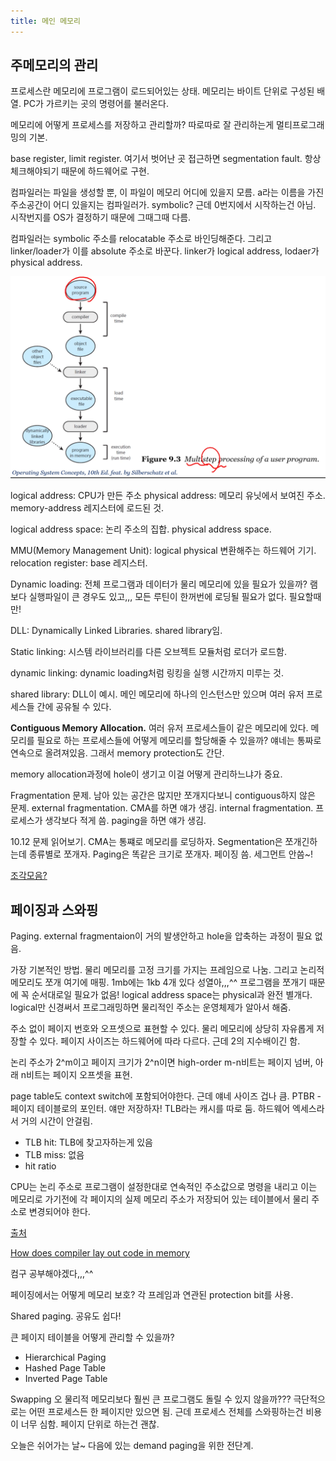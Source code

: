 ```yaml
---
title: 메인 메모리
---
```


## 주메모리의 관리

프로세스란 메모리에 프로그램이 로드되어있는 상태. 메모리는 바이트 단위로 구성된 배열. PC가 가르키는 곳의 명령어를 불러온다. 

메모리에 어떻게 프로세스를 저장하고 관리할까? 따로따로 잘 관리하는게 멀티프로그래밍의 기본. 

base register, limit register. 여기서 벗어난 곳 접근하면 segmentation fault. 항상 체크해야되기 때문에 하드웨어로 구현.

컴파일러는 파일을 생성할 뿐, 이 파일이 메모리 어디에 있을지 모름. a라는 이름을 가진 주소공간이 어디 있을지는 컴파일러가. symbolic? 근데 0번지에서 시작하는건 아님. 시작번지를 OS가 결정하기 때문에 그때그때 다름. 

컴파일러는 symbolic 주소를 relocatable 주소로 바인딩해준다. 그리고 linker/loader가 이를 absolute 주소로 바꾼다. linker가 logical address, lodaer가 physical address. 

![](multistep.png)

logical address: CPU가 만든 주소
physical address: 메모리 유닛에서 보여진 주소. memory-address 레지스터에 로드된 것. 

logical address space: 논리 주소의 집합. 
physical address space. 

MMU(Memory Management Unit): logical physical 변환해주는 하드웨어 기기. 
relocation register: base 레지스터. 

Dynamic loading: 전체 프로그램과 데이터가 물리 메모리에 있을 필요가 있을까? 램보다 실행파일이 큰 경우도 있고,,,
모든 루틴이 한꺼번에 로딩될 필요가 없다. 필요할때만! 

DLL: Dynamically Linked Libraries. shared library임. 

Static linking: 시스템 라이브러리를 다른 오브젝트 모듈처럼 로더가 로드함. 

dynamic linking: dynamic loading처럼 링킹을 실행 시간까지 미루는 것. 

shared library: DLL이 예시. 메인 메모리에 하나의 인스턴스만 있으며 여러 유저 프로세스들 간에 공유될 수 있다. 

**Contiguous Memory Allocation.** 여러 유저 프로세스들이 같은 메모리에 있다. 메모리를 필요로 하는 프로세스들에 어떻게 메모리를 할당해줄 수 있을까? 얘네는 통짜로 연속으로 올려져있음. 그래서 memory protection도 간단. 

memory allocation과정에 hole이 생기고 이걸 어떻게 관리하느냐가 중요. 

Fragmentation 문제. 남아 있는 공간은 많지만 쪼개지다보니 contiguous하지 않은 문제. 
external fragmentation. CMA를 하면 얘가 생김. 
internal fragmentation. 프로세스가 생각보다 적게 씀. paging을 하면 얘가 생김. 

10.12 문제 읽어보기. 
CMA는 통쨰로 메모리를 로딩하자. 
Segmentation은 쪼개긴하는데 종류별로 쪼개자. 
Paging은 똑같은 크기로 쪼개자. 
페이징 씀. 세그먼트 안씀~!

[조각모음?](http://en.wikipedia.org/wiki/Defragmentation)

## 페이징과 스와핑

Paging.
external fragmentaion이 거의 발생안하고 hole을 압축하는 과정이 필요 없음. 

가장 기본적인 방법. 물리 메모리를 고정 크기를 가지는 프레임으로 나눔. 그리고 논리적 메모리도 쪼개 여기에 매핑. 1mb에는 1kb 4개 있다 성열아,,,^^ 프로그램을 쪼개기 때문에 꼭 순서대로일 필요가 없음! logical address space는 physical과 완전 별개다. logical만 신경써서 프로그래밍하면 물리적인 주소는 운영체제가 알아서 해줌. 

주소 없이 페이지 번호와 오프셋으로 표현할 수 있다. 물리 메모리에 상당히 자유롭게 저장할 수 있다. 페이지 사이즈는 하드웨어에 따라 다르다. 근데 2의 지수배이긴 함. 

논리 주소가 2^m이고 페이지 크기가 2^n이면 high-order m-n비트는 페이지 넘버, 아래 n비트는 페이지 오프셋을 표현.

page table도 context switch에 포함되어야한다. 근데 얘네 사이즈 겁나 큼. 
PTBR - 페이지 테이블로의 포인터. 얘만 저장하자! 
TLB라는 캐시를 따로 둠. 하드웨어 엑세스라서 거의 시간이 안걸림. 

- TLB hit: TLB에 찾고자하는게 있음
- TLB miss: 없음
- hit ratio

CPU는 논리 주소로 프로그램이 설정한대로 연속적인 주소값으로 명령을 내리고 이는 메모리로 가기전에 각 페이지의 실제 메모리 주소가 저장되어 있는 테이블에서 물리 주소로 변경되어야 한다.

[출처](https://velog.io/@codemcd/%EC%9A%B4%EC%98%81%EC%B2%B4%EC%A0%9COS-13.-%ED%8E%98%EC%9D%B4%EC%A7%95)

[How does compiler lay out code in memory](https://stackoverflow.com/questions/19101449/how-does-compiler-lay-out-code-in-memory)

컴구 공부해야겠다,,,^^

페이징에서는 어떻게 메모리 보호? 각 프레임과 연관된 protection bit를 사용. 

Shared paging. 공유도 쉽다!

큰 페이지 테이블을 어떻게 관리할 수 있을까?

- Hierarchical Paging
- Hashed Page Table
- Inverted Page Table

Swapping
오 물리적 메모리보다 훨씬 큰 프로그램도 돌릴 수 있지 않을까???
극단적으로는 어떤 프로세스든 한 페이지만 있으면 됨. 
근데 프로세스 전체를 스와핑하는건 비용이 너무 심함. 
페이지 단위로 하는건 괜찮. 

오늘은 쉬어가는 날~
다음에 있는 demand paging을 위한 전단계. 

